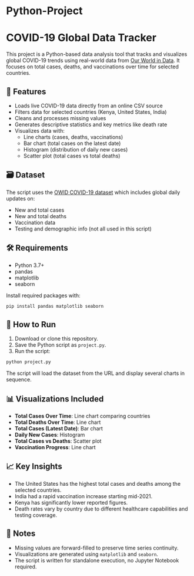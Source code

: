 # Python-Project
# COVID-19 Global Data Tracker

This project is a Python-based data analysis tool that tracks and visualizes global COVID-19 trends using real-world data from [Our World in Data](https://ourworldindata.org/coronavirus-source-data). It focuses on total cases, deaths, and vaccinations over time for selected countries.

## 📌 Features

- Loads live COVID-19 data directly from an online CSV source
- Filters data for selected countries (Kenya, United States, India)
- Cleans and processes missing values
- Generates descriptive statistics and key metrics like death rate
- Visualizes data with:
  - Line charts (cases, deaths, vaccinations)
  - Bar chart (total cases on the latest date)
  - Histogram (distribution of daily new cases)
  - Scatter plot (total cases vs total deaths)

## 🗃️ Dataset

The script uses the [OWID COVID-19 dataset](https://covid.ourworldindata.org/data/owid-covid-data.csv) which includes global daily updates on:

- New and total cases
- New and total deaths
- Vaccination data
- Testing and demographic info (not all used in this script)

## 🛠️ Requirements

- Python 3.7+
- pandas
- matplotlib
- seaborn

Install required packages with:

```bash
pip install pandas matplotlib seaborn
```

## 🚀 How to Run

1. Download or clone this repository.
2. Save the Python script as `project.py`.
3. Run the script:

```bash
python project.py
```

The script will load the dataset from the URL and display several charts in sequence.

## 📊 Visualizations Included

* **Total Cases Over Time**: Line chart comparing countries
* **Total Deaths Over Time**: Line chart
* **Total Cases (Latest Date)**: Bar chart
* **Daily New Cases**: Histogram
* **Total Cases vs Deaths**: Scatter plot
* **Vaccination Progress**: Line chart

## 📈 Key Insights

* The United States has the highest total cases and deaths among the selected countries.
* India had a rapid vaccination increase starting mid-2021.
* Kenya has significantly lower reported figures.
* Death rates vary by country due to different healthcare capabilities and testing coverage.

## 🧾 Notes

* Missing values are forward-filled to preserve time series continuity.
* Visualizations are generated using `matplotlib` and `seaborn`.
* The script is written for standalone execution, no Jupyter Notebook required.


